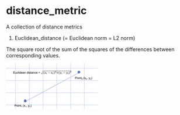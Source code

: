 # distance_metric
A collection of distance metrics

1. Euclidean_distance (= Euclidean norm = L2 norm)

The square root of the sum of the squares of the differences between corresponding values.

<img src="./images/Euclidean_distance.png" width="50%" />
